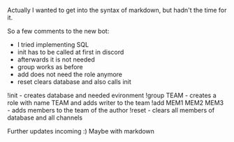 
Actually I wanted to get into the syntax of markdown, but hadn't the time for it.

So a few comments to the new bot:

- I tried implementing SQL
- init has to be called at first in discord
- afterwards it is not needed
- group works as before
- add does not need the role anymore
- reset clears database and also calls init

!init - creates database and needed evironment
!group TEAM - creates a role with name TEAM and adds writer to the team
!add MEM1 MEM2 MEM3 - adds members to the team of the author
!reset - clears all members of database and all channels 

Further updates incoming :) Maybe with markdown 


